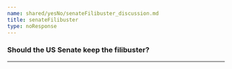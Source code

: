 ```yaml
---
name: shared/yesNo/senateFilibuster_discussion.md
title: senateFilibuster
type: noResponse
---
```


### Should the US Senate keep the filibuster?

---

